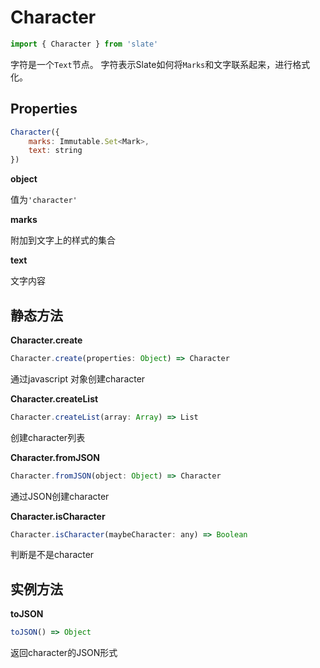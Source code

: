 # Character

```js
import { Character } from 'slate'
```

字符是一个`Text`节点。
字符表示Slate如何将`Marks`和文字联系起来，进行格式化。

## Properties

```js
Character({
    marks: Immutable.Set<Mark>,
    text: string
})
```

**object**

值为`'character'`

**marks**

附加到文字上的样式的集合

**text**

文字内容


## 静态方法

**Character.create**

```js
Character.create(properties: Object) => Character
```

通过javascript 对象创建character

**Character.createList**

```js
Character.createList(array: Array) => List
```

创建character列表

**Character.fromJSON**

```js
Character.fromJSON(object: Object) => Character
```

通过JSON创建character

**Character.isCharacter**

```js
Character.isCharacter(maybeCharacter: any) => Boolean
```

判断是不是character

## 实例方法

**toJSON**

```js
toJSON() => Object
```

返回character的JSON形式
